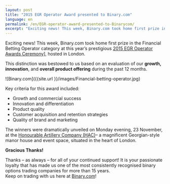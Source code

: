 ```yaml
---
layout: post
title: "2015 EGR Operator Award presented to Binary.com"
language: en
permalink: /en/EGR-operator-award-presented-to-Binarycom/
excerpt: "Exciting news! This week, Binary.com took home first prize in the Financial Betting Operator category at this year’s prestigious 2015 EGR Operator Awards Ceremony, hosted in London..."  
---
```


Exciting news! This week, Binary.com took home first prize in the Financial Betting Operator category at this year’s prestigious [2015 EGR Operator Awards Ceremony](https://www.eiseverywhere.com/ehome/135475/308461/?&)], hosted in London.

This distinction was bestowed to us based on an evaluation of our **growth, innovation**, and **overall product offering** during the past 12 months.

![Binary.com]({{site.url }}/images/Financial-betting-operator.jpg)

Key criteria for this award included: 

* Growth and commercial success
* Innovation and differentiation
* Product quality
* Customer acquisition and retention strategies
* Quality of brand and marketing


The winners were dramatically unveiled on Monday evening, 23 November, at the [Honourable Artillery Company (HAC)](http://www.hac.org.uk/events)– a magnificent Georgian-style manor house and event space, situated in the heart of London.


**Gracious Thanks!**

Thanks – as always – for all of your continued support!  It is your passionate loyalty that has made us one of the most consistently recognised binary options trading companies for more than 15 years.  
Keep on trading with us here at [Binary.com](https://www.binary.com/?utm_source=blog&utm_medium=social&utm_content=en&utm_campaign=whatsnew)!
